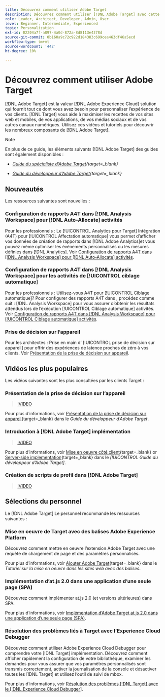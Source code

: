 ```yaml
---
title: Découvrez comment utiliser Adobe Target
description: Découvrez comment utiliser [!DNL Adobe Target] avec cette collection de tutoriels et de vidéos couvrant tous ses composants.
role: Leader, Architect, Developer, Admin, User
level: Beginner, Intermediate, Experienced
topic: Personalization
exl-id: 02204a7f-a897-4a0d-872a-8d8113e4378d
source-git-commit: 0b160a9c72c922d184383c699cea463df46a5ecd
workflow-type: tm+mt
source-wordcount: '442'
ht-degree: 10%

---
```


# Découvrez comment utiliser Adobe Target

[!DNL Adobe Target] est la valeur [!DNL Adobe Experience Cloud] solution qui fournit tout ce dont vous avez besoin pour personnaliser l’expérience de vos clients. [!DNL Target] vous aide à maximiser les recettes de vos sites web et mobiles, de vos applications, de vos médias sociaux et de vos autres canaux numériques. Utilisez ces vidéos et tutoriels pour découvrir les nombreux composants de [!DNL Adobe Target].

>[!NOTE]
>
>En plus de ce guide, les éléments suivants [!DNL Adobe Target] des guides sont également disponibles :
>
>* *[Guide du spécialiste d’Adobe Target](https://experienceleague.adobe.com/docs/target/using/target-home.html?lang=fr){target=_blank}*
>
>* *[Guide du développeur d’Adobe Target](https://experienceleague.adobe.com/docs/target-dev/developer/overview.html){target=_blank}*


## Nouveautés

Les ressources suivantes sont nouvelles :

### Configuration de rapports A4T dans [!DNL Analysis Workspace] pour [!DNL Auto-Allocate] activités

Pour les professionnels : Le [!UICONTROL Analytics pour Target] Intégration (A4T) pour [!UICONTROL Affectation automatique] vous permet d’afficher vos données de création de rapports dans [!DNL Adobe Analytics]et vous pouvez même optimiser les événements personnalisés ou les mesures définies dans [!DNL Analytics]. Voir [Configuration de rapports A4T dans [!DNL Analysis Workspace] pour [!DNL Auto-Allocate] activités](integrations/set-up-a4t-reports-in-analysis-workspace-for-auto-allocate-activities.md).

### Configuration de rapports A4T dans [!DNL Analysis Workspace] pour les activités de [!UICONTROL ciblage automatique]

Pour les professionnels : Utilisez-vous A4T pour [!UICONTROL Ciblage automatique]? Pour configurer des rapports A4T dans , procédez comme suit : [!DNL Analysis Workspace] pour vous assurer d’obtenir les résultats attendus lors de l’exécution [!UICONTROL Ciblage automatique] activités. Voir [Configuration de rapports A4T dans [!DNL Analysis Workspace] pour [!UICONTROL Ciblage automatique] activités](integrations/set-up-a4t-reports-in-analysis-workspace-for-auto-target-activities.md).

### Prise de décision sur l’appareil

Pour les architectes : Prise en main d’ [!UICONTROL prise de décision sur appareil] pour offrir des expériences de latence proches de zéro à vos clients. Voir [Présentation de la prise de décision sur appareil](implementation/on-device-decisioning-overview.md).

## Vidéos les plus populaires

Les vidéos suivantes sont les plus consultées par les clients Target :

### Présentation de la prise de décision sur l’appareil

>[!VIDEO](https://video.tv.adobe.com/v/329032/?quality=12)

Pour plus d’informations, voir [Présentation de la prise de décision sur appareil](https://experienceleague.adobe.com/docs/target-dev/developer/server-side/on-device-decisioning/overview.html){target=_blank} dans le *Guide du développeur d’Adobe Target*.

### Introduction à [!DNL Adobe Target] implémentation

>[!VIDEO](https://video.tv.adobe.com/v/35139/?quality=12)

Pour plus d’informations, voir [Mise en oeuvre côté client](https://experienceleague.adobe.com/docs/target-dev/developer/client-side/overview.html){target=_blank} or [Server-side implementation](https://experienceleague.adobe.com/docs/target-dev/developer/server-side/server-side-overview.html){target=_blank} dans le *[!UICONTROL Guide du développeur d’Adobe Target]*.

### Création de scripts de profil dans [!DNL Adobe Target]

>[!VIDEO](https://video.tv.adobe.com/v/17394/?quality=12)

## Sélections du personnel

Le [!DNL Adobe Target] Le personnel recommande les ressources suivantes :

### Mise en oeuvre de Target avec des balises Adobe Experience Platform

Découvrez comment mettre en oeuvre l’extension Adobe Target avec une requête de chargement de page et des paramètres personnalisés.

Pour plus d’informations, voir [Ajouter Adobe Target](https://experienceleague.adobe.com/docs/platform-learn/implement-in-websites/implement-solutions/target.html){target=_blank} dans le *Tutoriel sur la mise en oeuvre dans les sites web avec des balises*.

### Implémentation d’at.js 2.0 dans une application d’une seule page (SPA)

Découvrez comment implémenter at.js 2.0 (et versions ultérieures) dans SPA.

Pour plus d’informations, voir [Implémentation d’Adobe Target at.js 2.0 dans une application d’une seule page (SPA)](implementation/implement-atjs-20-in-a-single-page-application.md).

### Résolution des problèmes liés à Target avec l’Experience Cloud Debugger

Découvrez comment utiliser Adobe Experience Cloud Debugger pour comprendre votre [!DNL Target] implémentation. Découvrez comment afficher rapidement la configuration de votre bibliothèque, examiner les demandes pour vous assurer que vos paramètres personnalisés sont transmis correctement, activer la journalisation de la console et désactiver toutes les [!DNL Target] et utilisez l’outil de suivi de mbox.

Pour plus d’informations, voir [Résolution des problèmes [!DNL Target] avec le [!DNL Experience Cloud Debugger]](troubleshooting/troubleshoot-with-the-experience-cloud-debugger.md).


